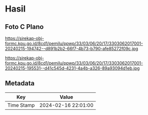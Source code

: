 # Hasil

## Foto C Plano

https://sirekap-obj-formc.kpu.go.id/8cd1/pemilu/ppwp/33/03/06/20/17/3303062017001-20240215-194742--d891b2b2-66f7-4b73-b790-afe85272f09c.jpg

https://sirekap-obj-formc.kpu.go.id/8cd1/pemilu/ppwp/33/03/06/20/17/3303062017001-20240215-195531--d41c545d-4231-4a4b-a326-89a93094d1eb.jpg


## Metadata

| Key        | Value               |
| ---------- | ------------------- |
| Time Stamp | 2024-02-16 22:01:00 |



